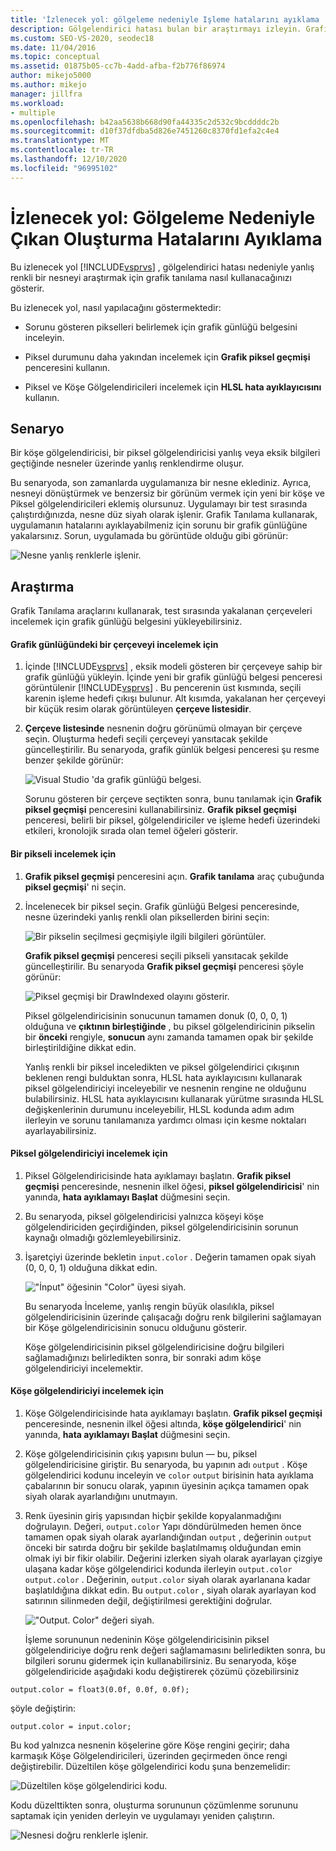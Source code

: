 ```yaml
---
title: 'İzlenecek yol: gölgeleme nedeniyle Işleme hatalarını ayıklama | Microsoft Docs'
description: Gölgelendirici hatası bulan bir araştırmayı izleyin. Grafik piksel geçmişi ve HLSL hata ayıklayıcısı dahil olmak üzere Visual Studio Grafik Tanılama kullanımını gösterir.
ms.custom: SEO-VS-2020, seodec18
ms.date: 11/04/2016
ms.topic: conceptual
ms.assetid: 01875b05-cc7b-4add-afba-f2b776f86974
author: mikejo5000
ms.author: mikejo
manager: jillfra
ms.workload:
- multiple
ms.openlocfilehash: b42aa5638b668d90fa44335c2d532c9bcddddc2b
ms.sourcegitcommit: d10f37dfdba5d826e7451260c8370fd1efa2c4e4
ms.translationtype: MT
ms.contentlocale: tr-TR
ms.lasthandoff: 12/10/2020
ms.locfileid: "96995102"
---
```

# <a name="walkthrough-debugging-rendering-errors-due-to-shading"></a>İzlenecek yol: Gölgeleme Nedeniyle Çıkan Oluşturma Hatalarını Ayıklama
Bu izlenecek yol [!INCLUDE[vsprvs](../../code-quality/includes/vsprvs_md.md)] , gölgelendirici hatası nedeniyle yanlış renkli bir nesneyi araştırmak için grafik tanılama nasıl kullanacağınızı gösterir.

 Bu izlenecek yol, nasıl yapılacağını göstermektedir:

- Sorunu gösteren pikselleri belirlemek için grafik günlüğü belgesini inceleyin.

- Piksel durumunu daha yakından incelemek için **Grafik piksel geçmişi** penceresini kullanın.

- Piksel ve Köşe Gölgelendiricileri incelemek için **HLSL hata ayıklayıcısını** kullanın.

## <a name="scenario"></a>Senaryo
 Bir köşe gölgelendiricisi, bir piksel gölgelendiricisi yanlış veya eksik bilgileri geçtiğinde nesneler üzerinde yanlış renklendirme oluşur.

 Bu senaryoda, son zamanlarda uygulamanıza bir nesne eklediniz. Ayrıca, nesneyi dönüştürmek ve benzersiz bir görünüm vermek için yeni bir köşe ve Piksel gölgelendiricileri eklemiş olursunuz. Uygulamayı bir test sırasında çalıştırdığınızda, nesne düz siyah olarak işlenir. Grafik Tanılama kullanarak, uygulamanın hatalarını ayıklayabilmeniz için sorunu bir grafik günlüğüne yakalarsınız. Sorun, uygulamada bu görüntüde olduğu gibi görünür:

 ![Nesne yanlış renklerle işlenir.](media/gfx_diag_demo_render_error_shader_problem.png "gfx_diag_demo_render_error_shader_problem")

## <a name="investigation"></a>Araştırma
 Grafik Tanılama araçlarını kullanarak, test sırasında yakalanan çerçeveleri incelemek için grafik günlüğü belgesini yükleyebilirsiniz.

#### <a name="to-examine-a-frame-in-a-graphics-log"></a>Grafik günlüğündeki bir çerçeveyi incelemek için

1. İçinde [!INCLUDE[vsprvs](../../code-quality/includes/vsprvs_md.md)] , eksik modeli gösteren bir çerçeveye sahip bir grafik günlüğü yükleyin. İçinde yeni bir grafik günlüğü belgesi penceresi görüntülenir [!INCLUDE[vsprvs](../../code-quality/includes/vsprvs_md.md)] . Bu pencerenin üst kısmında, seçili karenin işleme hedefi çıkışı bulunur. Alt kısımda, yakalanan her çerçeveyi bir küçük resim olarak görüntüleyen **çerçeve listesidir**.

2. **Çerçeve listesinde** nesnenin doğru görünümü olmayan bir çerçeve seçin. Oluşturma hedefi seçili çerçeveyi yansıtacak şekilde güncelleştirilir. Bu senaryoda, grafik günlük belgesi penceresi şu resme benzer şekilde görünür:

    ![Visual Studio 'da grafik günlüğü belgesi.](media/gfx_diag_demo_render_error_shader_step_1.png "gfx_diag_demo_render_error_shader_step_1")

   Sorunu gösteren bir çerçeve seçtikten sonra, bunu tanılamak için **Grafik piksel geçmişi** penceresini kullanabilirsiniz. **Grafik piksel geçmişi** penceresi, belirli bir piksel, gölgelendiriciler ve işleme hedefi üzerindeki etkileri, kronolojik sırada olan temel öğeleri gösterir.

#### <a name="to-examine-a-pixel"></a>Bir pikseli incelemek için

1. **Grafik piksel geçmişi** penceresini açın. **Grafik tanılama** araç çubuğunda **piksel geçmişi**' ni seçin.

2. İncelenecek bir piksel seçin. Grafik günlüğü Belgesi penceresinde, nesne üzerindeki yanlış renkli olan piksellerden birini seçin:

    ![Bir pikselin seçilmesi geçmişiyle ilgili bilgileri görüntüler.](media/gfx_diag_demo_render_error_shader_step_2.png "gfx_diag_demo_render_error_shader_step_2")

    **Grafik piksel geçmişi** penceresi seçili pikseli yansıtacak şekilde güncelleştirilir. Bu senaryoda **Grafik piksel geçmişi** penceresi şöyle görünür:

    ![Piksel geçmişi bir DrawIndexed olayını gösterir.](media/gfx_diag_demo_render_error_shader_step_3.png "gfx_diag_demo_render_error_shader_step_3")

    Piksel gölgelendiricisinin sonucunun tamamen donuk (0, 0, 0, 1) olduğuna ve **çıktının birleştiğinde** , bu piksel gölgelendiricinin pikselin bir **önceki** rengiyle, **sonucun** aynı zamanda tamamen opak bir şekilde birleştirildiğine dikkat edin.

   Yanlış renkli bir piksel inceledikten ve piksel gölgelendirici çıkışının beklenen rengi bulduktan sonra, HLSL hata ayıklayıcısını kullanarak piksel gölgelendiriciyi inceleyebilir ve nesnenin rengine ne olduğunu bulabilirsiniz. HLSL hata ayıklayıcısını kullanarak yürütme sırasında HLSL değişkenlerinin durumunu inceleyebilir, HLSL kodunda adım adım ilerleyin ve sorunu tanılamanıza yardımcı olması için kesme noktaları ayarlayabilirsiniz.

#### <a name="to-examine-the-pixel-shader"></a>Piksel gölgelendiriciyi incelemek için

1. Piksel Gölgelendiricisinde hata ayıklamayı başlatın. **Grafik piksel geçmişi** penceresinde, nesnenin ilkel öğesi, **piksel gölgelendiricisi**' nin yanında, **hata ayıklamayı Başlat** düğmesini seçin.

2. Bu senaryoda, piksel gölgelendiricisi yalnızca köşeyi köşe gölgelendiriciden geçirdiğinden, piksel gölgelendiricisinin sorunun kaynağı olmadığı gözlemleyebilirsiniz.

3. İşaretçiyi üzerinde bekletin `input.color` . Değerin tamamen opak siyah (0, 0, 0, 1) olduğuna dikkat edin.

    !["İnput" öğesinin "Color" üyesi siyah.](media/gfx_diag_demo_render_error_shader_step_5.png "gfx_diag_demo_render_error_shader_step_5")

    Bu senaryoda İnceleme, yanlış rengin büyük olasılıkla, piksel gölgelendiricisinin üzerinde çalışacağı doğru renk bilgilerini sağlamayan bir Köşe gölgelendiricisinin sonucu olduğunu gösterir.

   Köşe gölgelendiricisinin piksel gölgelendiricisine doğru bilgileri sağlamadığınızı belirledikten sonra, bir sonraki adım köşe gölgelendiriciyi incelemektir.

#### <a name="to-examine-the-vertex-shader"></a>Köşe gölgelendiriciyi incelemek için

1. Köşe Gölgelendiricisinde hata ayıklamayı başlatın. **Grafik piksel geçmişi** penceresinde, nesnenin ilkel öğesi altında, **köşe gölgelendirici**' nin yanında, **hata ayıklamayı Başlat** düğmesini seçin.

2. Köşe gölgelendiricisinin çıkış yapısını bulun — bu, piksel gölgelendiricisine giriştir. Bu senaryoda, bu yapının adı `output` . Köşe gölgelendirici kodunu inceleyin ve `color` `output` birisinin hata ayıklama çabalarının bir sonucu olarak, yapının üyesinin açıkça tamamen opak siyah olarak ayarlandığını unutmayın.

3. Renk üyesinin giriş yapısından hiçbir şekilde kopyalanmadığını doğrulayın. Değeri, `output.color` Yapı döndürülmeden hemen önce tamamen opak siyah olarak ayarlandığından `output` , değerinin `output` önceki bir satırda doğru bir şekilde başlatılmamış olduğundan emin olmak iyi bir fikir olabilir. Değerini izlerken siyah olarak ayarlayan çizgiye ulaşana kadar köşe gölgelendirici kodunda ilerleyin `output.color` `output.color` . Değerinin, `output.color` siyah olarak ayarlanana kadar başlatıldığına dikkat edin. Bu `output.color` , siyah olarak ayarlayan kod satırının silinmeden değil, değiştirilmesi gerektiğini doğrular.

    !["Output. Color" değeri siyah.](media/gfx_diag_demo_render_error_shader_step_7.png "gfx_diag_demo_render_error_shader_step_7")

   İşleme sorununun nedeninin Köşe gölgelendiricisinin piksel gölgelendiriciye doğru renk değeri sağlamamasını belirledikten sonra, bu bilgileri sorunu gidermek için kullanabilirsiniz. Bu senaryoda, köşe gölgelendiricide aşağıdaki kodu değiştirerek çözümü çözebilirsiniz

```hlsl
output.color = float3(0.0f, 0.0f, 0.0f);
```

 şöyle değiştirin:

```hlsl
output.color = input.color;
```

 Bu kod yalnızca nesnenin köşelerine göre Köşe rengini geçirir; daha karmaşık Köşe Gölgelendiricileri, üzerinden geçirmeden önce rengi değiştirebilir. Düzeltilen köşe gölgelendirici kodu şuna benzemelidir:

 ![Düzeltilen köşe gölgelendirici kodu.](media/gfx_diag_demo_render_error_shader_step_8.png "gfx_diag_demo_render_error_shader_step_8")

 Kodu düzelttikten sonra, oluşturma sorununun çözümlenme sorununu saptamak için yeniden derleyin ve uygulamayı yeniden çalıştırın.

 ![Nesnesi doğru renklerle işlenir.](media/gfx_diag_demo_render_error_shader_resolution.png "gfx_diag_demo_render_error_shader_resolution")
